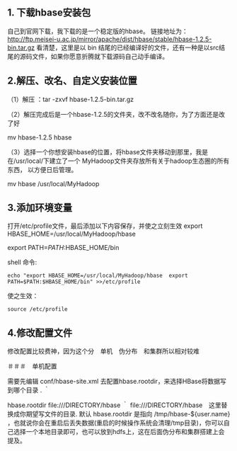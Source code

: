 ## 1. 下载hbase安装包

自己到官网下载，我下载的是一个稳定版的hbase。
链接地址为：http://ftp.meisei-u.ac.jp/mirror/apache/dist/hbase/stable/hbase-1.2.5-bin.tar.gz
看清楚，这里是以 bin 结尾的已经编译好的文件，还有一种是以src结尾的源码文件，如果你愿意折腾就下载源码自己动手编译。

## 2.解压、改名、自定义安装位置

（1）解压 ：tar -zxvf hbase-1.2.5-bin.tar.gz

（2）解压完成后是一个hbase-1.2.5的文件夹，改不改名随你，为了方面还是改了好

mv  hbase-1.2.5  hbase

（3）选择一个你想安装hbase的位置，将hbase文件夹移动到那里，我是在/usr/local/下建立了一个 MyHadoop文件夹存放所有关于hadoop生态圈的所有东西，
以方便日后管理。

 mv hbase /usr/local/MyHadoop
 
 ## 3.添加环境变量
 
 打开/etc/profile文件，最后添加以下内容保存，并使之立刻生效
 export HBASE_HOME=/usr/local/MyHadoop/hbase 
 
 export PATH=$PATH:$HBASE_HOME/bin

 shell 命令:
 
 `echo "export HBASE_HOME=/usr/local/MyHadoop/hbase 
       export PATH=$PATH:$HBASE_HOME/bin" >>/etc/profile
 `
 
  使之生效：
  
 `
 source /etc/profile
 `

 
 
 ## 4.修改配置文件
 
 修改配置比较费神，因为这个分　单机　伪分布　和集群所以相对较难
 
 ＃＃＃　单机配置
 
 需要先编辑 conf/hbase-site.xml 去配置hbase.rootdir，来选择HBase将数据写到哪个目录 .
｀ 
<?xml version="1.0"?>
<?xml-stylesheet type="text/xsl" href="configuration.xsl"?>
<configuration>
  <property>
    <name>hbase.rootdir</name>
    <value>file:///DIRECTORY/hbase</value>
  </property>
</configuration>
｀
 file:///DIRECTORY/hbase　这里替换成你期望写文件的目录. 默认 hbase.rootdir 是指向 /tmp/hbase-${user.name} ，也就说你会在重启后丢失数据(重启的时候操作系统会清理/tmp目录)，你可以自己选择一个本地目录即可，也可以放到hdfs上，这在后面伪分布和集群搭建上会提及。
 
 
 
 
 
 
 
 
 
 
 
 

